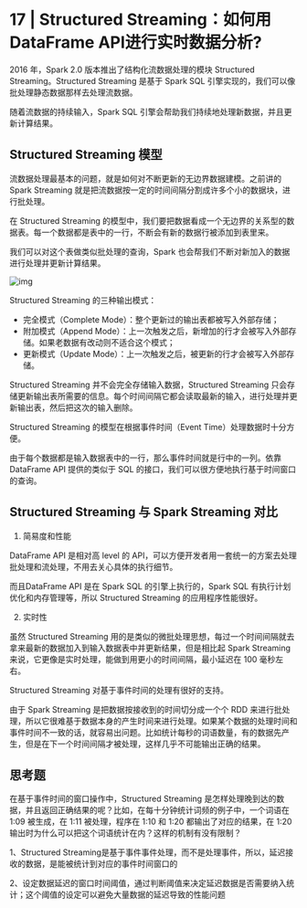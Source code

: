 # 17 | Structured Streaming：如何用DataFrame API进行实时数据分析?

2016 年，Spark  2.0 版本推出了结构化流数据处理的模块 Structured Streaming。Structured Streaming 是基于 Spark SQL 引擎实现的，我们可以像批处理静态数据那样去处理流数据。

随着流数据的持续输入，Spark SQL 引擎会帮助我们持续地处理新数据，并且更新计算结果。

## Structured Streaming 模型

流数据处理最基本的问题，就是如何对不断更新的无边界数据建模。之前讲的 Spark Streaming 就是把流数据按一定的时间间隔分割成许多个小的数据块，进行批处理。

在 Structured Streaming 的模型中，我们要把数据看成一个无边界的关系型的数据表。每一个数据都是表中的一行，不断会有新的数据行被添加到表里来。

我们可以对这个表做类似批处理的查询，Spark 也会帮我们不断对新加入的数据进行处理并更新计算结果。

![img](https://static001.geekbang.org/resource/image/bb/37/bb1845be9f34ef7d232a509f90ae0337.jpg)



Structured Streaming 的三种输出模式：

- 完全模式（Complete Mode）：整个更新过的输出表都被写入外部存储；
- 附加模式（Append Mode）：上一次触发之后，新增加的行才会被写入外部存储。如果老数据有改动则不适合这个模式；
- 更新模式（Update Mode）：上一次触发之后，被更新的行才会被写入外部存储。

Structured Streaming 并不会完全存储输入数据，Structured Streaming 只会存储更新输出表所需要的信息。每个时间间隔它都会读取最新的输入，进行处理并更新输出表，然后把这次的输入删除。

Structured Streaming 的模型在根据事件时间（Event Time）处理数据时十分方便。

由于每个数据都是输入数据表中的一行，那么事件时间就是行中的一列。依靠 DataFrame API 提供的类似于 SQL 的接口，我们可以很方便地执行基于时间窗口的查询。

## Structured Streaming 与 Spark Streaming 对比

1. 简易度和性能

 DataFrame API 是相对高 level 的 API，可以方便开发者用一套统一的方案去处理批处理和流处理，不用去关心具体的执行细节。

而且DataFrame API 是在 Spark SQL 的引擎上执行的，Spark SQL 有执行计划优化和内存管理等，所以 Structured Streaming 的应用程序性能很好。

2. 实时性

虽然 Structured Streaming 用的是类似的微批处理思想，每过一个时间间隔就去拿来最新的数据加入到输入数据表中并更新结果，但是相比起 Spark Streaming 来说，它更像是实时处理，能做到用更小的时间间隔，最小延迟在 100 毫秒左右。

Structured Streaming 对基于事件时间的处理有很好的支持。

由于 Spark Streaming 是把数据按接收到的时间切分成一个个 RDD 来进行批处理，所以它很难基于数据本身的产生时间来进行处理。如果某个数据的处理时间和事件时间不一致的话，就容易出问题。比如统计每秒的词语数量，有的数据先产生，但是在下一个时间间隔才被处理，这样几乎不可能输出正确的结果。

## 思考题

在基于事件时间的窗口操作中，Structured Streaming 是怎样处理晚到达的数据，并且返回正确结果的呢？比如，在每十分钟统计词频的例子中，一个词语在 1:09 被生成，在 1:11 被处理，程序在 1:10 和 1:20 都输出了对应的结果，在 1:20 输出时为什么可以把这个词语统计在内？这样的机制有没有限制？

1、Structured Streaming是基于事件事件处理，而不是处理事件，所以，延迟接收的数据，是能被统计到对应的事件时间窗口的

2、设定数据延迟的窗口时间阈值，通过判断阈值来决定延迟数据是否需要纳入统计；这个阈值的设定可以避免大量数据的延迟导致的性能问题